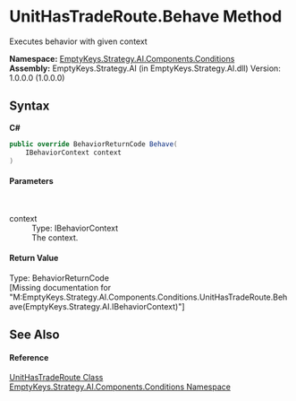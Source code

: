 # UnitHasTradeRoute.Behave Method 
 

Executes behavior with given context

**Namespace:**&nbsp;<a href="N_EmptyKeys_Strategy_AI_Components_Conditions">EmptyKeys.Strategy.AI.Components.Conditions</a><br />**Assembly:**&nbsp;EmptyKeys.Strategy.AI (in EmptyKeys.Strategy.AI.dll) Version: 1.0.0.0 (1.0.0.0)

## Syntax

**C#**<br />
``` C#
public override BehaviorReturnCode Behave(
	IBehaviorContext context
)
```


#### Parameters
&nbsp;<dl><dt>context</dt><dd>Type: IBehaviorContext<br />The context.</dd></dl>

#### Return Value
Type: BehaviorReturnCode<br />\[Missing <returns> documentation for "M:EmptyKeys.Strategy.AI.Components.Conditions.UnitHasTradeRoute.Behave(EmptyKeys.Strategy.AI.IBehaviorContext)"\]

## See Also


#### Reference
<a href="T_EmptyKeys_Strategy_AI_Components_Conditions_UnitHasTradeRoute">UnitHasTradeRoute Class</a><br /><a href="N_EmptyKeys_Strategy_AI_Components_Conditions">EmptyKeys.Strategy.AI.Components.Conditions Namespace</a><br />
